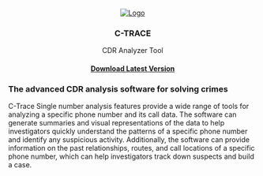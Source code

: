 <br />
<div align="center">
  <a href="https://github.com/othneildrew/Best-README-Template">
    <img src="https://api.cdrsoftwares.com/logo.png" alt="Logo" >
  </a>

  <h3 align="center">C-TRACE</h3>

  <p align="center">
    CDR Analyzer Tool
    <br />
    <h4><a href="https://github.com/ramreddy/c-trace-download/raw/main/releases/download/1.1.7/ctrace.1.1.7.zip">Download Latest Version</a></h4>
  </p>

  <h3 align="left">The advanced CDR analysis software for solving crimes</h3>
  <p align="left">
  C-Trace Single number analysis features provide a wide range of tools for analyzing a specific phone number and its call data. The software can generate summaries and visual representations of the data to help investigators quickly understand the patterns of a specific phone number and identify any suspicious activity. Additionally, the software can provide information on the past relationships, routes, and call locations of a specific phone number, which can help investigators track down suspects and build a case.
  </p>
</div>

